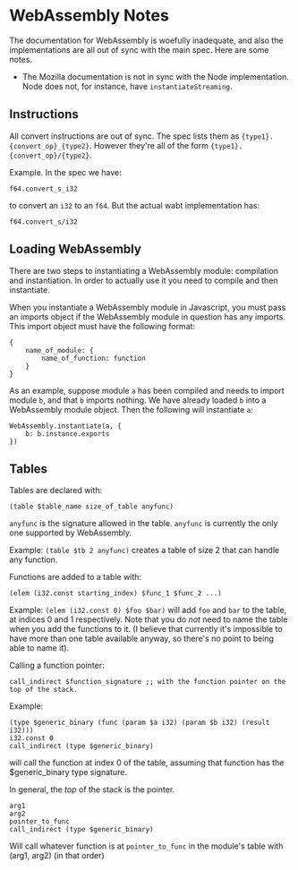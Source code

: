 # WebAssembly Notes

The documentation for WebAssembly is woefully inadequate, and also the implementations are all out of sync with the main spec. Here are some notes.
* The Mozilla documentation is not in sync with the Node implementation. Node does not, for instance, have `instantiateStreaming`.


## Instructions
All convert instructions are out of sync. The spec lists them as `{type1}.{convert_op}_{type2}`. However they're all of the form `{type1}.{convert_op}/{type2}`.

Example. In the spec we have:

    f64.convert_s_i32

to convert an `i32` to an `f64`. But the actual wabt implementation has:

    f64.convert_s/i32

## Loading WebAssembly
There are two steps to instantiating a WebAssembly module: compilation and instantiation. In order to actually use it you need to compile and then instantiate.

When you instantiate a WebAssembly module in Javascript, you must pass an imports object if the WebAssembly module in question has any imports. This import object must have the following format:

    {
        name_of_module: {
            name_of_function: function
        }
    }

As an example, suppose module `a` has been compiled and needs to import module `b`, and that `b` imports nothing. We have already loaded `b` into a WebAssembly module object. Then the following will instantiate `a`:

    WebAssembly.instantiate(a, {
        b: b.instance.exports
    })


## Tables

Tables are declared with:

    (table $table_name size_of_table anyfunc)

`anyfunc` is the signature allowed in the table. `anyfunc` is currently the only one supported by WebAssembly.

Example: `(table $tb 2 anyfunc)` creates a table of size 2 that can handle any function.

Functions are added to a table with:

    (elem (i32.const starting_index) $func_1 $func_2 ...)

Example: `(elem (i32.const 0) $foo $bar)` will add `foo` and `bar` to the table, at indices 0 and 1 respectively. Note that you do *not* need to name the table when you add the functions to it. (I believe that currently it's impossible to have more than one table available anyway, so there's no point to being able to name it).

Calling a function pointer:

    call_indirect $function_signature ;; with the function pointer on the top of the stack.

Example:

    (type $generic_binary (func (param $a i32) (param $b i32) (result i32)))
    i32.const 0
    call_indirect (type $generic_binary)

will call the function at index 0 of the table, assuming that function has the $generic_binary type signature.


In general, the *top* of the stack is the pointer.

    arg1
    arg2
    pointer_to_func
    call_indirect (type $generic_binary)

Will call whatever function is at `pointer_to_func` in the module's table with (arg1, arg2) (in that order)